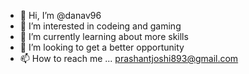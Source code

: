 - 👋 Hi, I’m @danav96
- 👀 I’m interested in codeing and gaming
- 🌱 I’m currently learning about more skills
- 💞️ I’m looking to get a better opportunity
- 📫 How to reach me ... prashantjoshi893@gmail.com

<!---
danav96/danav96 is a ✨ special ✨ repository because its `README.md` (this file) appears on your GitHub profile.
You can click the Preview link to take a look at your changes.
--->
